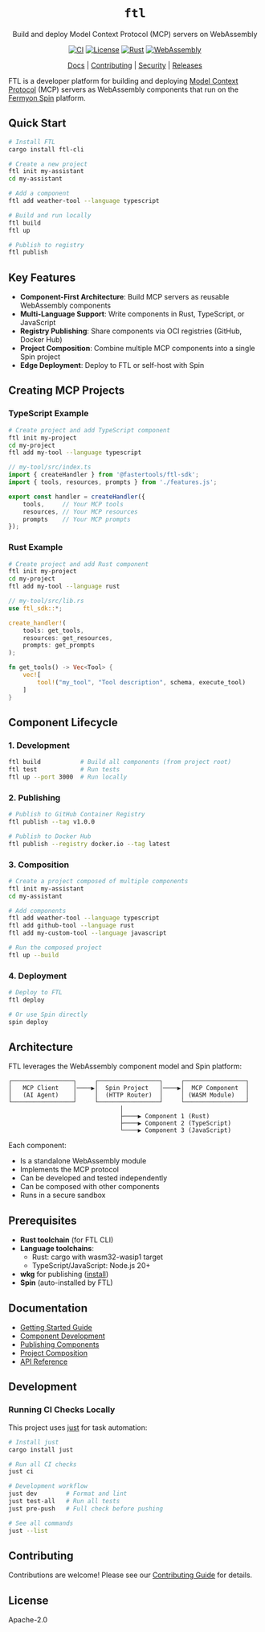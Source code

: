 <div align="center">

# `ftl`

Build and deploy Model Context Protocol (MCP) servers on WebAssembly

[![CI](https://github.com/fastertools/ftl-cli/actions/workflows/ci.yml/badge.svg)](https://github.com/fastertools/ftl-cli/actions/workflows/ci.yml)
[![License](https://img.shields.io/badge/license-Apache%202.0-blue.svg)](LICENSE)
[![Rust](https://img.shields.io/badge/rust-1.87+-orange.svg)](https://www.rust-lang.org)
[![WebAssembly](https://img.shields.io/badge/WebAssembly-compatible-purple.svg)](https://webassembly.org/)

[Docs](./docs/introduction.md) | [Contributing](./CONTRIBUTING.md) | [Security](./SECURITY.md) | [Releases](https://github.com/fastertools/ftl-cli/releases)

</div>

FTL is a developer platform for building and deploying [Model Context Protocol](https://modelcontextprotocol.io) (MCP) servers as WebAssembly components that run on the [Fermyon Spin](https://www.fermyon.com/spin) platform.

## Quick Start

```bash
# Install FTL
cargo install ftl-cli

# Create a new project
ftl init my-assistant
cd my-assistant

# Add a component
ftl add weather-tool --language typescript

# Build and run locally
ftl build
ftl up

# Publish to registry
ftl publish
```

## Key Features

- **Component-First Architecture**: Build MCP servers as reusable WebAssembly components
- **Multi-Language Support**: Write components in Rust, TypeScript, or JavaScript  
- **Registry Publishing**: Share components via OCI registries (GitHub, Docker Hub)
- **Project Composition**: Combine multiple MCP components into a single Spin project
- **Edge Deployment**: Deploy to FTL or self-host with Spin

## Creating MCP Projects

### TypeScript Example

```bash
# Create project and add TypeScript component
ftl init my-project
cd my-project
ftl add my-tool --language typescript
```

```typescript
// my-tool/src/index.ts
import { createHandler } from '@fastertools/ftl-sdk';
import { tools, resources, prompts } from './features.js';

export const handler = createHandler({
    tools,     // Your MCP tools
    resources, // Your MCP resources  
    prompts    // Your MCP prompts
});
```

### Rust Example

```bash
# Create project and add Rust component
ftl init my-project
cd my-project
ftl add my-tool --language rust
```

```rust
// my-tool/src/lib.rs
use ftl_sdk::*;

create_handler!(
    tools: get_tools,
    resources: get_resources,
    prompts: get_prompts
);

fn get_tools() -> Vec<Tool> {
    vec![
        tool!("my_tool", "Tool description", schema, execute_tool)
    ]
}
```

## Component Lifecycle

### 1. Development
```bash
ftl build           # Build all components (from project root)
ftl test            # Run tests
ftl up --port 3000  # Run locally
```

### 2. Publishing
```bash
# Publish to GitHub Container Registry
ftl publish --tag v1.0.0

# Publish to Docker Hub  
ftl publish --registry docker.io --tag latest
```

### 3. Composition
```bash
# Create a project composed of multiple components
ftl init my-assistant
cd my-assistant

# Add components
ftl add weather-tool --language typescript
ftl add github-tool --language rust
ftl add my-custom-tool --language javascript

# Run the composed project
ftl up --build
```

### 4. Deployment
```bash
# Deploy to FTL
ftl deploy

# Or use Spin directly
spin deploy
```

## Architecture

FTL leverages the WebAssembly component model and Spin platform:

```
┌─────────────────┐     ┌─────────────────┐     ┌─────────────────┐
│   MCP Client    │────▶│  Spin Project   │────▶│  MCP Component  │
│   (AI Agent)    │     │  (HTTP Router)  │     │ (WASM Module)   │
└─────────────────┘     └─────────────────┘     └─────────────────┘
                               │
                               ├────▶ Component 1 (Rust)
                               ├────▶ Component 2 (TypeScript)  
                               └────▶ Component 3 (JavaScript)
```

Each component:
- Is a standalone WebAssembly module
- Implements the MCP protocol
- Can be developed and tested independently
- Can be composed with other components
- Runs in a secure sandbox

## Prerequisites

- **Rust toolchain** (for FTL CLI)
- **Language toolchains**:
  - Rust: cargo with wasm32-wasip1 target
  - TypeScript/JavaScript: Node.js 20+
- **wkg** for publishing ([install](https://github.com/bytecodealliance/wasm-pkg-tools))
- **Spin** (auto-installed by FTL)

## Documentation

- [Getting Started Guide](./docs/introduction.md)
- [Component Development](./docs/components.md)
- [Publishing Components](./docs/publishing.md)
- [Project Composition](./docs/composition.md)
- [API Reference](./docs/api.md)

## Development

### Running CI Checks Locally

This project uses [just](https://github.com/casey/just) for task automation:

```bash
# Install just
cargo install just

# Run all CI checks
just ci

# Development workflow
just dev        # Format and lint
just test-all   # Run all tests
just pre-push   # Full check before pushing

# See all commands
just --list
```

## Contributing

Contributions are welcome! Please see our [Contributing Guide](CONTRIBUTING.md) for details.

## License

Apache-2.0